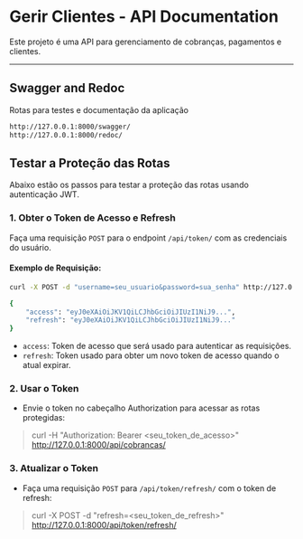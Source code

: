 # Gerir Clientes - API Documentation

Este projeto é uma API para gerenciamento de cobranças, pagamentos e clientes.

---

## Swagger and Redoc

Rotas para testes e documentação da aplicação

```bash
http://127.0.0.1:8000/swagger/
http://127.0.0.1:8000/redoc/
```

## Testar a Proteção das Rotas

Abaixo estão os passos para testar a proteção das rotas usando autenticação JWT.

### 1. Obter o Token de Acesso e Refresh

Faça uma requisição `POST` para o endpoint `/api/token/` com as credenciais do usuário.

#### Exemplo de Requisição:

```bash
curl -X POST -d "username=seu_usuario&password=sua_senha" http://127.0.0.1:8000/api/token/
```

```bash
{
    "access": "eyJ0eXAiOiJKV1QiLCJhbGciOiJIUzI1NiJ9...",
    "refresh": "eyJ0eXAiOiJKV1QiLCJhbGciOiJIUzI1NiJ9..."
}
```

- `access`: Token de acesso que será usado para autenticar as requisições.
- `refresh`: Token usado para obter um novo token de acesso quando o atual expirar.

### 2. Usar o Token

- Envie o token no cabeçalho Authorization para acessar as rotas protegidas:

> curl -H "Authorization: Bearer <seu_token_de_acesso>" http://127.0.0.1:8000/api/cobrancas/

### 3. Atualizar o Token

- Faça uma requisição `POST` para `/api/token/refresh/` com o token de refresh:

> curl -X POST -d "refresh=<seu_token_de_refresh>" http://127.0.0.1:8000/api/token/refresh/
